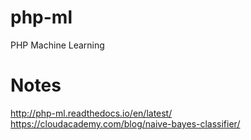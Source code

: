 # php-ml
PHP Machine Learning

# Notes
http://php-ml.readthedocs.io/en/latest/
https://cloudacademy.com/blog/naive-bayes-classifier/